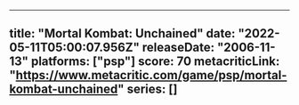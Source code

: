 
---
title: "Mortal Kombat: Unchained"
date: "2022-05-11T05:00:07.956Z"
releaseDate: "2006-11-13"
platforms: ["psp"]
score: 70
metacriticLink: "https://www.metacritic.com/game/psp/mortal-kombat-unchained"
series: []
---
